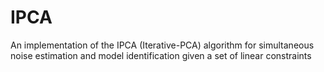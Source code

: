 # IPCA
An implementation of the IPCA (Iterative-PCA) algorithm for simultaneous noise estimation and model identification given a set of linear constraints
